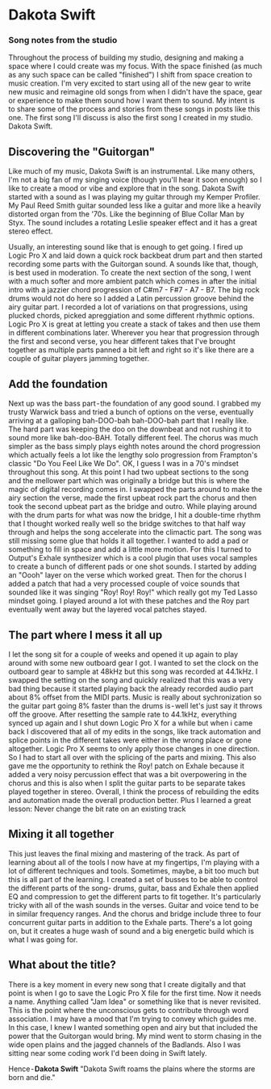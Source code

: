 # Dakota Swift
### Song notes from the studio
Throughout the process of building my studio, designing and making a space where I could create was my focus. With the space finished (as much as any such space can be called "finished") I shift from space creation to music creation. I'm very excited to start using all of the new gear to write new music and reimagine old songs from when I didn't have the space, gear or experience to make them sound how I want them to sound.
My intent is to share some of the process and stories from these songs in posts like this one. The first song I'll discuss is also the first song I created in my studio. Dakota Swift.

## Discovering the "Guitorgan"
Like much of my music, Dakota Swift is an instrumental. Like many others, I'm not a big fan of my singing voice (though you'll hear it soon enough) so I like to create a mood or vibe and explore that in the song. Dakota Swift started with a sound as I was playing my guitar through my Kemper Profiler. My Paul Reed Smith guitar sounded less like a guitar and more like a heavily distorted organ from the '70s. Like the beginning of Blue Collar Man by Styx. The sound includes a rotating Leslie speaker effect and it has a great stereo effect.

Usually, an interesting sound like that is enough to get going. I fired up Logic Pro X and laid down a quick rock backbeat drum part and then started recording some parts with the Guitorgan sound. A sounds like that, though, is best used in moderation.
To create the next section of the song, I went with a much softer and more ambient patch which comes in after the initial intro with a jazzier chord progression of C#m7 - F#7 - A7 - B7. The big rock drums would not do here so I added a Latin percussion groove behind the airy guitar part. I recorded a lot of variations on that progressions, using plucked chords, picked apreggiation and some different rhythmic options. Logic Pro X is great at letting you create a stack of takes and then use them in different combinations later. Wherever you hear that progression through the first and second verse, you hear different takes that I've brought together as multiple parts panned a bit left and right so it's like there are a couple of guitar players jamming together.

## Add the foundation
Next up was the bass part - the foundation of any good sound. I grabbed my trusty Warwick bass and tried a bunch of options on the verse, eventually arriving at a galloping bah-DOO-bah bah-DOO-bah part that I really like. The hard part was keeping the doo on the downbeat and not rushing it to sound more like bah-doo-BAH. Totally different feel. The chorus was much simpler as the bass simply plays eighth notes around the chord progression which actually feels a lot like the lengthy solo progression from Frampton's classic "Do You Feel Like We Do". OK, I guess I was in a 70's mindset throughout this song.
At this point I had two upbeat sections to the song and the mellower part which was originally a bridge but this is where the magic of digital recording comes in. I swapped the parts around to make the airy section the verse, made the first upbeat rock part the chorus and then took the second upbeat part as the bridge and outro. While playing around with the drum parts for what was now the bridge, I hit a double-time rhythm that I thought worked really well so the bridge switches to that half way through and helps the song accelerate into the climactic part.
The song was still missing some glue that holds it all together. I wanted to add a pad or something to fill in space and add a little more motion. For this I turned to Output's Exhale synthesizer which is a cool plugin that uses vocal samples to create a bunch of different pads or one shot sounds. I started by adding an "Oooh" layer on the verse which worked great. Then for the chorus I added a patch that had a very processed couple of voice sounds that sounded like it was singing "Roy! Roy! Roy!" which really got my Ted Lasso mindset going. I played around a lot with these patches and the Roy part eventually went away but the layered vocal patches stayed.

## The part where I mess it all up
I let the song sit for a couple of weeks and opened it up again to play around with some new outboard gear I got. I wanted to set the clock on the outboard gear to sample at 48kHz but this song was recorded at 44.1kHz. I swapped the setting on the song and quickly realized that this was a very bad thing because it started playing back the already recorded audio part about 8% offset from the MIDI parts. Music is really about sychronization so the guitar part going 8% faster than the drums is - well let's just say it throws off the groove.
After resetting the sample rate to 44.1kHz, everything synced up again and I shut down Logic Pro X for a while but when i came back I discovered that all of my edits in the songs, like track automation and splice points in the different takes were either in the wrong place or gone altogether. Logic Pro X seems to only apply those changes in one direction. So I had to start all over with the splicing of the parts and mixing. This also gave me the opportunity to rethink the Roy! patch on Exhale because it added a very noisy percussion effect that was a bit overpowering in the chorus and this is also when I split the guitar parts to be separate takes played together in stereo.
Overall, I think the process of rebuilding the edits and automation made the overall production better. Plus I learned a great lesson:
Never change the bit rate on an existing track

## Mixing it all together
This just leaves the final mixing and mastering of the track. As part of learning about all of the tools I now have at my fingertips, I'm playing with a lot of different techniques and tools. Sometimes, maybe, a bit too much but this is all part of the learning.
I created a set of busses to be able to control the different parts of the song- drums, guitar, bass and Exhale then applied EQ and compression to get the different parts to fit together. It's particularly tricky with all of the wash sounds in the verses. Guitar and voice tend to be in similar frequency ranges. And the chorus and bridge include three to four concurrent guitar parts in addition to the Exhale parts. There's a lot going on, but it creates a huge wash of sound and a big energetic build which is what I was going for.

## What about the title?
There is a key moment in every new song that I create digitally and that point is when I go to save the Logic Pro X file for the first time. Now it needs a name. Anything called "Jam Idea" or something like that is never revisited. This is the point where the unconscious gets to contribute through word association. I may have a mood that I'm trying to convey which guides me. In this case, I knew I wanted something open and airy but that included the power that the Guitorgan would bring. My mind went to storm chasing in the wide open plains and the jagged channels of the Badlands. Also I was sitting near some coding work I'd been doing in Swift lately.

Hence - **Dakota Swift**
"Dakota Swift roams the plains where the storms are born and die."

